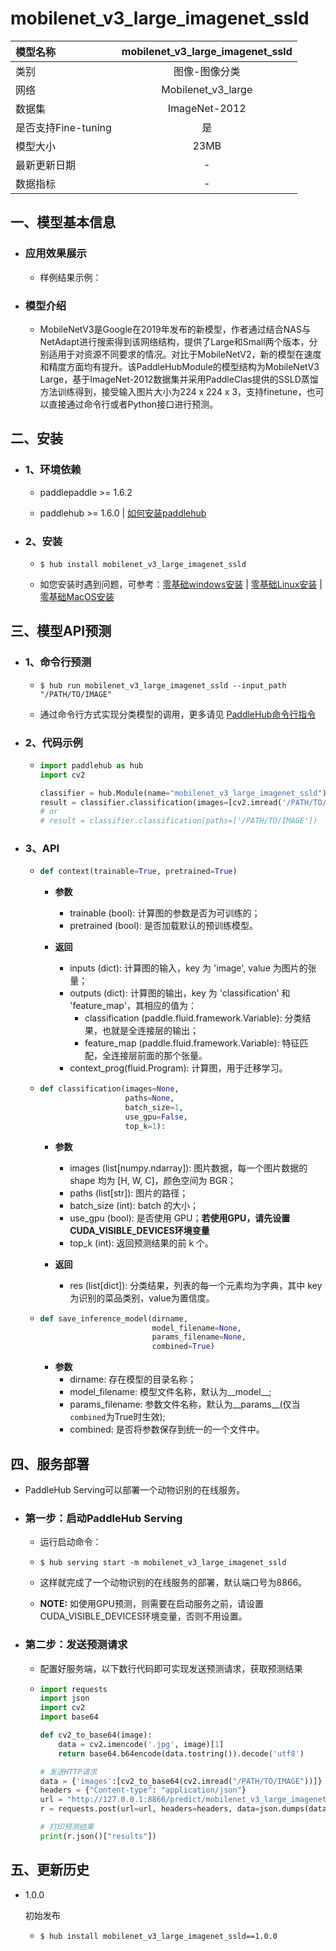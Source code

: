 # mobilenet_v3_large_imagenet_ssld

|模型名称|mobilenet_v3_large_imagenet_ssld|
| :--- | :---: |
|类别|图像-图像分类|
|网络|Mobilenet_v3_large|
|数据集|ImageNet-2012|
|是否支持Fine-tuning|是|
|模型大小|23MB|
|最新更新日期|-|
|数据指标|-|


## 一、模型基本信息

- ### 应用效果展示
  - 样例结果示例：


- ### 模型介绍

  - MobileNetV3是Google在2019年发布的新模型，作者通过结合NAS与NetAdapt进行搜索得到该网络结构，提供了Large和Small两个版本，分别适用于对资源不同要求的情况。对比于MobileNetV2，新的模型在速度和精度方面均有提升。该PaddleHubModule的模型结构为MobileNetV3 Large，基于ImageNet-2012数据集并采用PaddleClas提供的SSLD蒸馏方法训练得到，接受输入图片大小为224 x 224 x 3，支持finetune，也可以直接通过命令行或者Python接口进行预测。


## 二、安装

- ### 1、环境依赖  

  - paddlepaddle >= 1.6.2  

  - paddlehub >= 1.6.0  | [如何安装paddlehub](../../../../docs/docs_ch/get_start/installation.rst)


- ### 2、安装

  - ```shell
    $ hub install mobilenet_v3_large_imagenet_ssld
    ```
  - 如您安装时遇到问题，可参考：[零基础windows安装](../../../../docs/docs_ch/get_start/windows_quickstart.md)
 | [零基础Linux安装](../../../../docs/docs_ch/get_start/linux_quickstart.md) | [零基础MacOS安装](../../../../docs/docs_ch/get_start/mac_quickstart.md)

## 三、模型API预测

- ### 1、命令行预测

  - ```shell
    $ hub run mobilenet_v3_large_imagenet_ssld --input_path "/PATH/TO/IMAGE"
    ```
  - 通过命令行方式实现分类模型的调用，更多请见 [PaddleHub命令行指令](../../../../docs/docs_ch/tutorial/cmd_usage.rst)

- ### 2、代码示例

  - ```python
    import paddlehub as hub
    import cv2

    classifier = hub.Module(name="mobilenet_v3_large_imagenet_ssld")
    result = classifier.classification(images=[cv2.imread('/PATH/TO/IMAGE')])
    # or
    # result = classifier.classification(paths=['/PATH/TO/IMAGE'])
    ```

- ### 3、API

  - ```python
    def context(trainable=True, pretrained=True)
    ```
    - **参数**
      - trainable (bool): 计算图的参数是否为可训练的；<br/>
      - pretrained (bool): 是否加载默认的预训练模型。

    - **返回**
      - inputs (dict): 计算图的输入，key 为 'image', value 为图片的张量；<br/>
      - outputs (dict): 计算图的输出，key 为 'classification' 和 'feature_map'，其相应的值为：
        - classification (paddle.fluid.framework.Variable): 分类结果，也就是全连接层的输出；
        - feature\_map (paddle.fluid.framework.Variable): 特征匹配，全连接层前面的那个张量。
      - context\_prog(fluid.Program): 计算图，用于迁移学习。


  - ```python
    def classification(images=None,
                       paths=None,
                       batch_size=1,
                       use_gpu=False,
                       top_k=1):
    ```

    - **参数**

      - images (list\[numpy.ndarray\]): 图片数据，每一个图片数据的shape 均为 \[H, W, C\]，颜色空间为 BGR； <br/>
      - paths (list\[str\]): 图片的路径； <br/>
      - batch\_size (int): batch 的大小；<br/>
      - use\_gpu (bool): 是否使用 GPU；**若使用GPU，请先设置CUDA_VISIBLE_DEVICES环境变量** <br/>
      - top\_k (int): 返回预测结果的前 k 个。

    - **返回**

      - res (list\[dict\]): 分类结果，列表的每一个元素均为字典，其中 key 为识别的菜品类别，value为置信度。

  - ```python
    def save_inference_model(dirname,
                             model_filename=None,
                             params_filename=None,
                             combined=True)
    ```
    - **参数**
      - dirname: 存在模型的目录名称；<br/>
      - model_filename: 模型文件名称，默认为\_\_model\_\_; <br/>
      - params_filename: 参数文件名称，默认为\_\_params\_\_(仅当`combined`为True时生效); <br/>
      - combined: 是否将参数保存到统一的一个文件中。



## 四、服务部署

- PaddleHub Serving可以部署一个动物识别的在线服务。

- ### 第一步：启动PaddleHub Serving

  - 运行启动命令：
  - ```shell
    $ hub serving start -m mobilenet_v3_large_imagenet_ssld
    ```

  - 这样就完成了一个动物识别的在线服务的部署，默认端口号为8866。

  - **NOTE:** 如使用GPU预测，则需要在启动服务之前，请设置CUDA\_VISIBLE\_DEVICES环境变量，否则不用设置。

- ### 第二步：发送预测请求

  - 配置好服务端，以下数行代码即可实现发送预测请求，获取预测结果

  - ```python
    import requests
    import json
    import cv2
    import base64

    def cv2_to_base64(image):
        data = cv2.imencode('.jpg', image)[1]
        return base64.b64encode(data.tostring()).decode('utf8')

    # 发送HTTP请求
    data = {'images':[cv2_to_base64(cv2.imread("/PATH/TO/IMAGE"))]}
    headers = {"Content-type": "application/json"}
    url = "http://127.0.0.1:8866/predict/mobilenet_v3_large_imagenet_ssld"
    r = requests.post(url=url, headers=headers, data=json.dumps(data))

    # 打印预测结果
    print(r.json()["results"])
    ```


## 五、更新历史

* 1.0.0

  初始发布

  - ```shell
    $ hub install mobilenet_v3_large_imagenet_ssld==1.0.0
    ```
